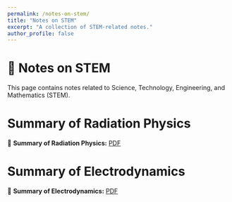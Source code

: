 ```yaml
---
permalink: /notes-on-stem/
title: "Notes on STEM"
excerpt: "A collection of STEM-related notes."
author_profile: false
---
```


<span class='anchor' id='notes-on-stem'></span>

# 🧪 Notes on STEM
This page contains notes related to Science, Technology, Engineering, and Mathematics (STEM).

# Summary of Radiation Physics
📄 **Summary of Radiation Physics:**  [PDF](./CheatSheet-RP.pdf)  

# Summary of Electrodynamics
📄 **Summary of Electrodynamics:**  [PDF](./CheatSheet-EM.pdf)  
